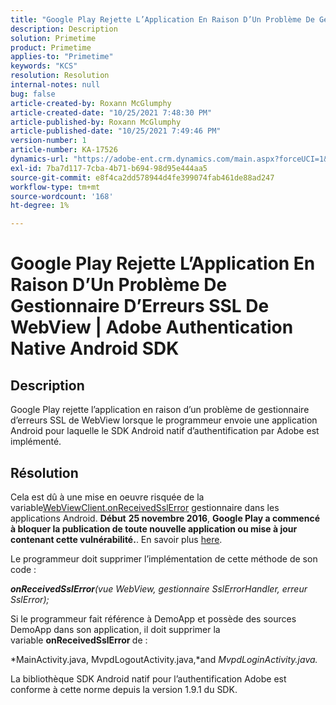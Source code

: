 ```yaml
---
title: "Google Play Rejette L’Application En Raison D’Un Problème De Gestionnaire D’Erreurs SSL De WebView | Adobe Authentication Native Android SDK"
description: Description
solution: Primetime
product: Primetime
applies-to: "Primetime"
keywords: "KCS"
resolution: Resolution
internal-notes: null
bug: false
article-created-by: Roxann McGlumphy
article-created-date: "10/25/2021 7:48:30 PM"
article-published-by: Roxann McGlumphy
article-published-date: "10/25/2021 7:49:46 PM"
version-number: 1
article-number: KA-17526
dynamics-url: "https://adobe-ent.crm.dynamics.com/main.aspx?forceUCI=1&pagetype=entityrecord&etn=knowledgearticle&id=cd131085-cc35-ec11-b6e6-000d3a3485ea"
exl-id: 7ba7d117-7cba-4b71-b694-98d95e444aa5
source-git-commit: e8f4ca2dd578944d4fe399074fab461de88ad247
workflow-type: tm+mt
source-wordcount: '168'
ht-degree: 1%

---
```


# Google Play Rejette L’Application En Raison D’Un Problème De Gestionnaire D’Erreurs SSL De WebView | Adobe Authentication Native Android SDK

## Description

Google Play rejette l’application en raison d’un problème de gestionnaire d’erreurs SSL de WebView lorsque le programmeur envoie une application Android pour laquelle le SDK Android natif d’authentification par Adobe est implémenté.

## Résolution


Cela est dû à une mise en oeuvre risquée de la variable[WebViewClient.onReceivedSslError](https://developer.android.com/reference/android/webkit/WebViewClient.html#onReceivedSslError%28android.webkit.WebView,%20android.webkit.SslErrorHandler,%20android.net.http.SslError%29) gestionnaire dans les applications Android. <b>Début</b> <b>25 novembre 2016</b>, <b>Google Play a commencé à bloquer la publication de toute nouvelle application ou mise à jour contenant cette vulnérabilité.</b>. En savoir plus [here](https://support.google.com/faqs/answer/7071387?hl=en).

Le programmeur doit supprimer l’implémentation de cette méthode de son code :

<b>*onReceivedSslError</b>(vue WebView, gestionnaire SslErrorHandler, erreur SslError);*

Si le programmeur fait référence à DemoApp et possède des sources DemoApp dans son application, il doit supprimer la variable <b>onReceivedSslError </b>de :

*MainActivity.java, MvpdLogoutActivity.java,*and *MvpdLoginActivity.java.*

La bibliothèque SDK Android natif pour l’authentification Adobe est conforme à cette norme depuis la version 1.9.1 du SDK.
